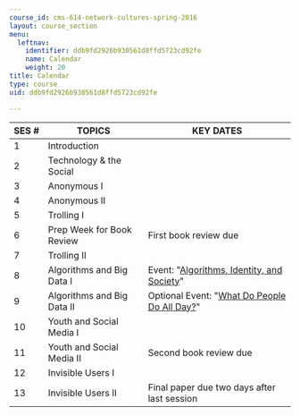 ```yaml
---
course_id: cms-614-network-cultures-spring-2016
layout: course_section
menu:
  leftnav:
    identifier: ddb9fd2926b930561d8ffd5723cd92fe
    name: Calendar
    weight: 20
title: Calendar
type: course
uid: ddb9fd2926b930561d8ffd5723cd92fe

---
```


| SES # | TOPICS | KEY DATES |
| --- | --- | --- |
| 1 | Introduction | &nbsp; |
| 2 | Technology & the Social | &nbsp; |
| 3 | Anonymous I | &nbsp; |
| 4 | Anonymous II | &nbsp; |
| 5 | Trolling I | &nbsp; |
| 6 | Prep Week for Book Review | First book review due |
| 7 | Trolling II | &nbsp; |
| 8 | Algorithms and Big Data I | Event: "[Algorithms, Identity, and Society](http://news.mit.edu/2016/event-automation-steal-identity-0408)" |
| 9 | Algorithms and Big Data II | Optional Event: "[What Do People Do All Day?](http://cmsw.mit.edu/event/nick-seaver-what-do-people-do-all-day/)" |
| 10 | Youth and Social Media I | &nbsp; |
| 11 | Youth and Social Media II | Second book review due |
| 12 | Invisible Users I | &nbsp; |
| 13 | Invisible Users II | Final paper due two days after last session